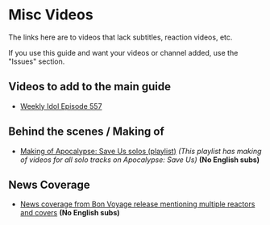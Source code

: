# Misc Videos

The links here are to videos that lack subtitles, reaction videos, etc.

If you use this guide and want your videos or channel added, use the "Issues" section.

## Videos to add to the main guide

* [Weekly Idol Episode 557](https://www.youtube.com/watch?v=vUrnogcN1GQ)

## Behind the scenes / Making of

* [Making of Apocalypse: Save Us solos (playlist)](https://www.youtube.com/playlist?list=PL5PjWk6chO7rrIYGBhxM2cSeRZhvmu1fQ) *(This playlist has making of videos for all solo tracks on Apocalypse: Save Us)* **(No English subs)**

## News Coverage

* [News coverage from Bon Voyage release mentioning multiple reactors and covers](https://www.youtube.com/watch?v=D-uc8BsOwDs) **(No English subs)**
